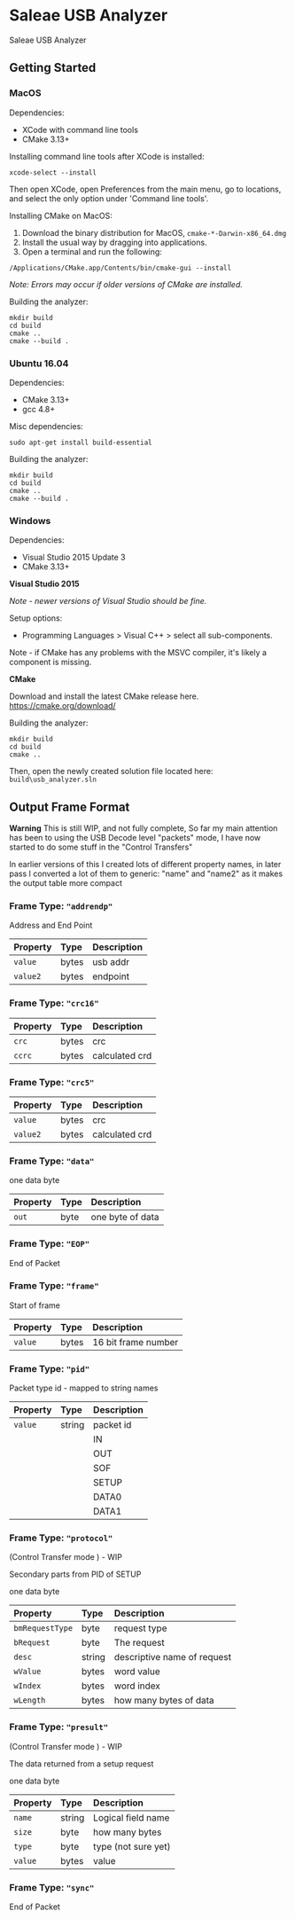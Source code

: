 # Saleae USB Analyzer

Saleae USB Analyzer

## Getting Started

### MacOS

Dependencies:
- XCode with command line tools
- CMake 3.13+

Installing command line tools after XCode is installed:
```
xcode-select --install
```

Then open XCode, open Preferences from the main menu, go to locations, and select the only option under 'Command line tools'.

Installing CMake on MacOS:

1. Download the binary distribution for MacOS, `cmake-*-Darwin-x86_64.dmg`
2. Install the usual way by dragging into applications.
3. Open a terminal and run the following:
```
/Applications/CMake.app/Contents/bin/cmake-gui --install
```
*Note: Errors may occur if older versions of CMake are installed.*

Building the analyzer:
```
mkdir build
cd build
cmake ..
cmake --build .
```

### Ubuntu 16.04

Dependencies:
- CMake 3.13+
- gcc 4.8+

Misc dependencies:

```
sudo apt-get install build-essential
```

Building the analyzer:
```
mkdir build
cd build
cmake ..
cmake --build .
```

### Windows

Dependencies:
- Visual Studio 2015 Update 3
- CMake 3.13+

**Visual Studio 2015**

*Note - newer versions of Visual Studio should be fine.*

Setup options:
- Programming Languages > Visual C++ > select all sub-components.

Note - if CMake has any problems with the MSVC compiler, it's likely a component is missing.

**CMake**

Download and install the latest CMake release here.
https://cmake.org/download/

Building the analyzer:
```
mkdir build
cd build
cmake ..
```

Then, open the newly created solution file located here: `build\usb_analyzer.sln`


## Output Frame Format

**Warning**
This is still WIP, and not fully complete,  So far my main attention has been to using the USB Decode level "packets"
mode, I have now started to do some stuff in the "Control Transfers" 

In earlier versions of this I created lots of different property names, in later pass I converted a lot of them
to generic: "name" and "name2" as it makes the output table more compact
  
### Frame Type: `"addrendp"`

Address and End Point

| Property | Type | Description |
| :--- | :--- | :--- |
| `value` | bytes | usb addr |
| `value2` | bytes | endpoint |

### Frame Type: `"crc16"`
| Property | Type | Description |
| :--- | :--- | :--- |
| `crc` | bytes | crc |
| `ccrc` | bytes | calculated crd |

### Frame Type: `"crc5"`
| Property | Type | Description |
| :--- | :--- | :--- |
| `value` | bytes | crc |
| `value2` | bytes | calculated crd |

### Frame Type: `"data"`

one data byte

| Property | Type | Description |
| :--- | :--- | :--- |
| `out` | byte | one byte of data |
### Frame Type: `"EOP"`

End of Packet

### Frame Type: `"frame"`

Start of frame

| Property | Type | Description |
| :--- | :--- | :--- |
| `value` | bytes | 16 bit frame number |

### Frame Type: `"pid"`

Packet type id - mapped to string names

| Property | Type | Description |
| :--- | :--- | :--- |
| `value` | string | packet id  | 
|       |       |   IN |
|       |       |   OUT |
|       |       |   SOF |
|       |       |   SETUP |
|       |       |   DATA0 |
|       |       |   DATA1 |

### Frame Type: `"protocol"`

(Control Transfer mode ) - WIP

Secondary parts from PID of SETUP

one data byte

| Property | Type | Description |
| :--- | :--- | :--- |
| `bmRequestType` | byte | request type |
| `bRequest` | byte | The request |
| `desc` | string | descriptive name of request |
| `wValue` | bytes | word value|
| `wIndex` | bytes | word index |
| `wLength` | bytes | how many bytes of data |

### Frame Type: `"presult"`

(Control Transfer mode ) - WIP

The data returned from a setup request

one data byte

| Property | Type | Description |
| :--- | :--- | :--- |
| `name` | string | Logical field name |
| `size` | byte | how many bytes  |
| `type` | byte | type (not sure yet) |
| `value` | bytes | value|
### Frame Type: `"sync"`

End of Packet
